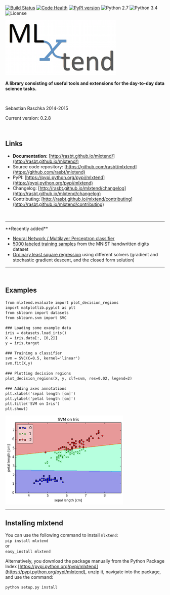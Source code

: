 

[![Build Status](https://travis-ci.org/rasbt/mlxtend.svg?branch=dev)](https://travis-ci.org/rasbt/mlxtend)
[![Code Health](https://landscape.io/github/rasbt/mlxtend/master/landscape.svg?style=flat)](https://landscape.io/github/rasbt/mlxtend/master)
[![PyPI version](https://badge.fury.io/py/mlxtend.svg)](http://badge.fury.io/py/mlxtend)
![Python 2.7](https://img.shields.io/badge/python-2.7-blue.svg)
![Python 3.4](https://img.shields.io/badge/python-3.4-blue.svg)
![License](https://img.shields.io/badge/license-BSD-blue.svg)

![](./docs/sources/img/logo_small.png)



**A library consisting of useful tools and extensions for the day-to-day data science tasks.**

<br>

Sebastian Raschka 2014-2015

Current version: 0.2.8

<br>


## Links
- **Documentation:** [http://rasbt.github.io/mlxtend/](http://rasbt.github.io/mlxtend/)
- Source code repository: [https://github.com/rasbt/mlxtend](https://github.com/rasbt/mlxtend)
- PyPI: [https://pypi.python.org/pypi/mlxtend](https://pypi.python.org/pypi/mlxtend)
- Changelog: [http://rasbt.github.io/mlxtend/changelog](http://rasbt.github.io/mlxtend/changelog)
- Contributing: [http://rasbt.github.io/mlxtend/contributing](http://rasbt.github.io/mlxtend/contributing)

<br>
<hr>
**Recently added**

- [Neural Network / Multilayer Perceptron classifier](http://rasbt.github.io/mlxtend/docs/classifier/neuralnet_mlp/)
- [5000 labeled training samples](http://rasbt.github.io/mlxtend/docs/data/mnist/) from the MNIST handwritten digits dataset
- [Ordinary least square regression](http://rasbt.github.io/mlxtend/docs/regression/linear_regression/) using different solvers (gradient and stochastic gradient descent, and the closed form solution)

<hr>
<br>

## Examples

	from mlxtend.evaluate import plot_decision_regions
	import matplotlib.pyplot as plt
	from sklearn import datasets
	from sklearn.svm import SVC

	### Loading some example data
	iris = datasets.load_iris()
	X = iris.data[:, [0,2]]
	y = iris.target

	### Training a classifier
	svm = SVC(C=0.5, kernel='linear')
	svm.fit(X,y)

	### Plotting decision regions
	plot_decision_regions(X, y, clf=svm, res=0.02, legend=2)

	### Adding axes annotations
	plt.xlabel('sepal length [cm]')
	plt.ylabel('petal length [cm]')
	plt.title('SVM on Iris')
	plt.show()

![](./docs/sources/img/evaluate_plot_decision_regions_2d.png)



<hr>

## Installing mlxtend

You can use the following command to install `mlxtend`:  
`pip install mlxtend`  
 or    
`easy_install mlxtend`  

Alternatively, you download the package manually from the Python Package Index [https://pypi.python.org/pypi/mlxtend](https://pypi.python.org/pypi/mlxtend), unzip it, navigate into the package, and use the command:

`python setup.py install`  
